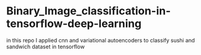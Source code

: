 # Binary_Image_classification-in-tensorflow-deep-learning
in this repo I applied cnn and variational autoencoders to classify sushi and sandwich dataset in tensorflow
